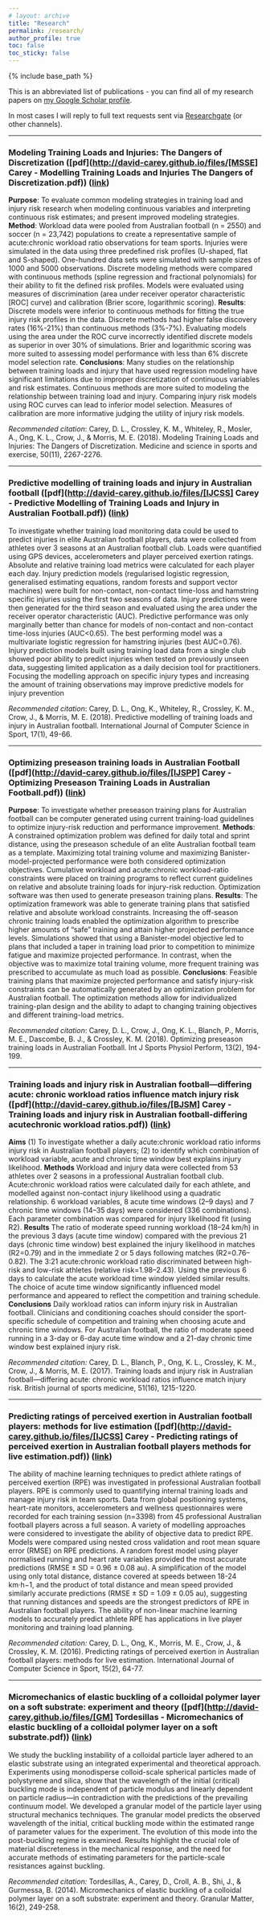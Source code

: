 ```yaml
---
# layout: archive
title: "Research"
permalink: /research/
author_profile: true
toc: false
toc_sticky: false
---
```


{% include base_path %}

<!-- {% include toc %} -->

This is an abbreviated list of publications - you can find all of my research papers on [my Google Scholar profile](https://scholar.google.com.au/citations?user=5N0aByUAAAAJ&hl=en).

In most cases I will reply to full text requests sent via [Researchgate](https://www.researchgate.net/profile/David_Carey8) (or other channels).

<script type='text/javascript' src='https://d1bxh8uas1mnw7.cloudfront.net/assets/embed.js'></script>

*************

### Modeling Training Loads and Injuries: The Dangers of Discretization ([pdf](http://david-carey.github.io/files/[MSSE] Carey - Modelling Training Loads and Injuries The Dangers of Discretization.pdf)) ([link](https://pubmed.ncbi.nlm.nih.gov/29933352/))

**Purpose**: To evaluate common modeling strategies in training load and injury risk research when modeling continuous variables and interpreting continuous risk estimates; and present improved modeling strategies. **Method**: Workload data were pooled from Australian football (n = 2550) and soccer (n = 23,742) populations to create a representative sample of acute:chronic workload ratio observations for team sports. Injuries were simulated in the data using three predefined risk profiles (U-shaped, flat and S-shaped). One-hundred data sets were simulated with sample sizes of 1000 and 5000 observations. Discrete modeling methods were compared with continuous methods (spline regression and fractional polynomials) for their ability to fit the defined risk profiles. Models were evaluated using measures of discrimination (area under receiver operator characteristic [ROC] curve) and calibration (Brier score, logarithmic scoring). **Results**: Discrete models were inferior to continuous methods for fitting the true injury risk profiles in the data. Discrete methods had higher false discovery rates (16%-21%) than continuous methods (3%-7%). Evaluating models using the area under the ROC curve incorrectly identified discrete models as superior in over 30% of simulations. Brier and logarithmic scoring was more suited to assessing model performance with less than 6% discrete model selection rate. **Conclusions**: Many studies on the relationship between training loads and injury that have used regression modeling have significant limitations due to improper discretization of continuous variables and risk estimates. Continuous methods are more suited to modeling the relationship between training load and injury. Comparing injury risk models using ROC curves can lead to inferior model selection. Measures of calibration are more informative judging the utility of injury risk models.

*Recommended citation*: Carey, D. L., Crossley, K. M., Whiteley, R., Mosler, A., Ong, K. L., Crow, J., & Morris, M. E. (2018). Modeling Training Loads and Injuries: The Dangers of Discretization. Medicine and science in sports and exercise, 50(11), 2267-2276.

<div class='altmetric-embed' data-badge-type='donut' data-doi="10.1249/mss.0000000000001685"></div>

*************

### Predictive modelling of training loads and injury in Australian football ([pdf](http://david-carey.github.io/files/[IJCSS] Carey - Predictive Modelling of Training Loads and Injury in Australian Football.pdf)) ([link](https://content.sciendo.com/downloadpdf/journals/ijcss/17/1/article-p49.xml))

To investigate whether training load monitoring data could be used to predict injuries in elite Australian football players, data were collected from athletes over 3 seasons at an Australian football club. Loads were quantified using GPS devices, accelerometers and player perceived exertion ratings. Absolute and relative training load metrics were calculated for each player each day. Injury prediction models (regularised logistic regression, generalised estimating equations, random forests and support vector machines) were built for non-contact, non-contact time-loss and hamstring specific injuries using the first two seasons of data. Injury predictions were then generated for the third season and evaluated using the area under the receiver operator characteristic (AUC). Predictive performance was only marginally better than chance for models of non-contact and non-contact time-loss injuries (AUC<0.65). The best performing model was a multivariate logistic regression for hamstring injuries (best AUC=0.76). Injury prediction models built using training load data from a single club showed poor ability to predict injuries when tested on previously unseen data, suggesting limited application as a daily decision tool for practitioners. Focusing the modelling approach on specific injury types and increasing the amount of training observations may improve predictive models for injury prevention

*Recommended citation*: Carey, D. L., Ong, K., Whiteley, R., Crossley, K. M., Crow, J., & Morris, M. E. (2018). Predictive modelling of training loads and injury in Australian football. International Journal of Computer Science in Sport, 17(1), 49-66.

<div class='altmetric-embed' data-badge-type='donut' data-doi="10.2478/ijcss-2018-0002"></div>

*************

### Optimizing preseason training loads in Australian Football ([pdf](http://david-carey.github.io/files/[IJSPP] Carey - Optimizing Preseason Training Loads in Australian Football.pdf)) ([link](https://journals.humankinetics.com/view/journals/ijspp/13/2/article-p194.xml))

**Purpose**: To investigate whether preseason training plans for Australian football can be computer generated using current training-load guidelines to optimize injury-risk reduction and performance improvement. **Methods**: A constrained optimization problem was defined for daily total and sprint distance, using the preseason schedule of an elite Australian football team as a template. Maximizing total training volume and maximizing Banister-model-projected performance were both considered optimization objectives. Cumulative workload and acute:chronic workload-ratio constraints were placed on training programs to reflect current guidelines on relative and absolute training loads for injury-risk reduction. Optimization software was then used to generate preseason training plans. **Results**: The optimization framework was able to generate training plans that satisfied relative and absolute workload constraints. Increasing the off-season chronic training loads enabled the optimization algorithm to prescribe higher amounts of “safe” training and attain higher projected performance levels. Simulations showed that using a Banister-model objective led to plans that included a taper in training load prior to competition to minimize fatigue and maximize projected performance. In contrast, when the objective was to maximize total training volume, more frequent training was prescribed to accumulate as much load as possible. **Conclusions**: Feasible training plans that maximize projected performance and satisfy injury-risk constraints can be automatically generated by an optimization problem for Australian football. The optimization methods allow for individualized training-plan design and the ability to adapt to changing training objectives and different training-load metrics.

*Recommended citation*: Carey, D. L., Crow, J., Ong, K. L., Blanch, P., Morris, M. E., Dascombe, B. J., & Crossley, K. M. (2018). Optimizing preseason training loads in Australian Football. Int J Sports Physiol Perform, 13(2), 194-199.

<div class='altmetric-embed' data-badge-type='donut' data-doi="https://doi.org/10.1123/ijspp.2016-0695
"></div>

*************

### Training loads and injury risk in Australian football—differing acute: chronic workload ratios influence match injury risk ([pdf](http://david-carey.github.io/files/[BJSM] Carey - Training loads and injury risk in Australian football-differing acutechronic workload ratios.pdf)) ([link](https://bjsm.bmj.com/content/bjsports/51/16/1215.full.pdf))

**Aims** (1) To investigate whether a daily acute:chronic workload ratio informs injury risk in Australian football players; (2) to identify which combination of workload variable, acute and chronic time window best explains injury likelihood.  **Methods** Workload and injury data were collected from 53 athletes over 2 seasons in a professional Australian football club. Acute:chronic workload ratios were calculated daily for each athlete, and modelled against non-contact injury likelihood using a quadratic relationship. 6 workload variables, 8 acute time windows (2–9 days) and 7 chronic time windows (14–35 days) were considered (336 combinations). Each parameter combination was compared for injury likelihood fit (using R2).  **Results** The ratio of moderate speed running workload (18–24 km/h) in the previous 3 days (acute time window) compared with the previous 21 days (chronic time window) best explained the injury likelihood in matches (R2=0.79) and in the immediate 2 or 5 days following matches (R2=0.76–0.82). The 3:21 acute:chronic workload ratio discriminated between high-risk and low-risk athletes (relative risk=1.98–2.43). Using the previous 6 days to calculate the acute workload time window yielded similar results. The choice of acute time window significantly influenced model performance and appeared to reflect the competition and training schedule.  **Conclusions** Daily workload ratios can inform injury risk in Australian football. Clinicians and conditioning coaches should consider the sport-specific schedule of competition and training when choosing acute and chronic time windows. For Australian football, the ratio of moderate speed running in a 3-day or 6-day acute time window and a 21-day chronic time window best explained injury risk.

*Recommended citation:* Carey, D. L., Blanch, P., Ong, K. L., Crossley, K. M., Crow, J., & Morris, M. E. (2017). Training loads and injury risk in Australian football—differing acute: chronic workload ratios influence match injury risk. British journal of sports medicine, 51(16), 1215-1220.

<div class='altmetric-embed' data-badge-type='donut' data-doi="http://dx.doi.org/10.1136/bjsports-2016-096309"></div>

*************

### Predicting ratings of perceived exertion in Australian football players: methods for live estimation ([pdf](http://david-carey.github.io/files/[IJCSS] Carey - Predicting ratings of perceived exertion in Australian football players methods for live estimation.pdf)) ([link](https://content.sciendo.com/view/journals/ijcss/15/2/article-p64.xml))

The ability of machine learning techniques to predict athlete ratings of perceived exertion (RPE) was investigated in professional Australian football players. RPE is commonly used to quantifying internal training loads and manage injury risk in team sports. Data from global positioning systems, heart-rate monitors, accelerometers and wellness questionnaires were recorded for each training session (n=3398) from 45 professional Australian football players across a full season. A variety of modelling approaches were considered to investigate the ability of objective data to predict RPE. Models were compared using nested cross validation and root mean square error (RMSE) on RPE predictions. A random forest model using player normalised running and heart rate variables provided the most accurate predictions (RMSE ± SD = 0.96 ± 0.08 au). A simplification of the model using only total distance, distance covered at speeds between 18-24 km·h−1, and the product of total distance and mean speed provided similarly accurate predictions (RMSE ± SD = 1.09 ± 0.05 au), suggesting that running distances and speeds are the strongest predictors of RPE in Australian football players. The ability of non-linear machine learning models to accurately predict athlete RPE has applications in live player monitoring and training load planning.

*Recommended citation:* Carey, D. L., Ong, K., Morris, M. E., Crow, J., & Crossley, K. M. (2016). Predicting ratings of perceived exertion in Australian football players: methods for live estimation. International Journal of Computer Science in Sport, 15(2), 64-77.

<div class='altmetric-embed' data-badge-type='donut' data-doi="https://doi.org/10.1515/ijcss-2016-0005"></div>

*************

### Micromechanics of elastic buckling of a colloidal polymer layer on a soft substrate: experiment and theory ([pdf](http://david-carey.github.io/files/[GM] Tordesillas - Micromechanics of elastic buckling of a colloidal polymer layer on a soft substrate.pdf)) ([link](https://link.springer.com/article/10.1007%2Fs10035-013-0459-z))

We study the buckling instability of a colloidal particle layer adhered to an elastic substrate using an integrated experimental and theoretical approach. Experiments using monodisperse colloid-scale spherical particles made of polystyrene and silica, show that the wavelength of the initial (critical) buckling mode is independent of particle modulus and linearly dependent on particle radius—in contradiction with the predictions of the prevailing continuum model. We developed a granular model of the particle layer using structural mechanics techniques. The granular model predicts the observed wavelength of the initial, critical buckling mode within the estimated range of parameter values for the experiment. The evolution of this mode into the post-buckling regime is examined. Results highlight the crucial role of material discreteness in the mechanical response, and the need for accurate methods of estimating parameters for the particle-scale resistances against buckling.

*Recommended citation:* Tordesillas, A., Carey, D., Croll, A. B., Shi, J., & Gurmessa, B. (2014). Micromechanics of elastic buckling of a colloidal polymer layer on a soft substrate: experiment and theory. Granular Matter, 16(2), 249-258.

<div class='altmetric-embed' data-badge-type='donut' data-doi="https://doi.org/10.1007/s10035-013-0459-z"></div>





<!-- 
*************

## ___TITLE___ ([link](___paperURL___))

___ABSTRACT___

*Recommended citation:* ___APA CITATION___

<div class='altmetric-embed' data-badge-type='donut' data-doi="___DOI___"></div> 
-->